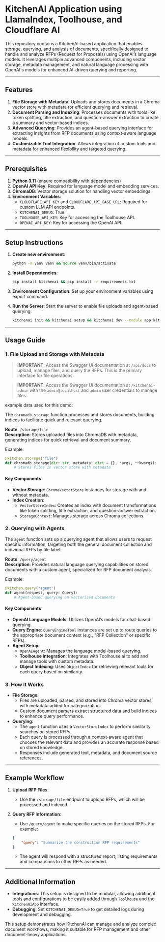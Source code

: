 # KitchenAI Application using LlamaIndex, Toolhouse, and Cloudflare AI

This repository contains a KitchenAI-based application that enables storage, querying, and analysis of documents, specifically designed to handle and analyze RFPs (Request for Proposals) using OpenAI’s language models. It leverages multiple advanced components, including vector storage, metadata management, and natural language processing with OpenAI's models for enhanced AI-driven querying and reporting.

---

## Features

1. **File Storage with Metadata**: Uploads and stores documents in a Chroma vector store with metadata for efficient querying and retrieval.
2. **Document Parsing and Indexing**: Processes documents with tools like token splitting, title extraction, and question-answer extraction to create a summary and vector-based indices.
3. **Advanced Querying**: Provides an agent-based querying interface for extracting insights from RFP documents using context-aware language models.
4. **Customizable Tool Integration**: Allows integration of custom tools and metadata for enhanced flexibility and targeted querying.

---

## Prerequisites

1. **Python 3.11** (ensure compatibility with dependencies)
2. **OpenAI API Key**: Required for language model and embedding services.
3. **ChromaDB**: Vector storage solution for handling vector embeddings.
4. **Environment Variables**:
   - `CLOUDFLARE_API_KEY` and `CLOUDFLARE_API_BASE_URL`: Required for custom LLM API endpoints.
   - `KITCHENAI_DEBUG`: True
   - `TOOLHOUSE_API_KEY`: Key for accessing the Toolhouse API.
   - `OPENAI_API_KEY`: Key for accessing the OpenAI API.

---

## Setup Instructions

1. **Create new environment**:
   ```bash
   python -m venv venv && source venv/bin/activate
   ```

2. **Install Dependencies**:
   ```bash
   pip install kitchenai && pip install -r requirements.txt
   ```

2. **Environment Configuration**:
   Set up your environment variables using export command.

3. **Run the Server**:
   Start the server to enable file uploads and agent-based querying:
   ```bash
   kitchenai init && kitchenai setup && kitchenai dev --module app:kitchen 
   ```

---

## Usage Guide

### 1. File Upload and Storage with Metadata

> **IMPORTANT**: Access the Swagger UI documentation at `/api/docs` to upload, manage files, and query the RFPs. This is the primary interface for file operations.

> **IMPORTANT**: Access the Swagger UI documentation at `/kitchenai-admin` with the `admin@localhost` and `admin` user credentials to manage files.

example data used for this demo: [](https://github.com/epuerta9/kitchenai-community/tree/main/src/kitchenai_community/llama_index_toolhouse_cloudflare/data)



The `chromadb_storage` function processes and stores documents, building indices to facilitate quick and relevant querying.

**Route**: `/storage/file`  
**Description**: Stores uploaded files into ChromaDB with metadata, generating indices for quick retrieval and document summary.  

Example:
```python
@kitchen.storage("file")
def chromadb_storage(dir: str, metadata: dict = {}, *args, **kwargs):
    # Stores files in vector store with metadata
```

#### Key Components

- **Vector Storage**: `ChromaVectorStore` instances for storage with and without metadata.
- **Index Creation**:
   - `VectorStoreIndex`: Creates an index with document transformations like token splitting, title extraction, and question-answer extraction.
   - `StorageContext`: Manages storage across Chroma collections.

### 2. Querying with Agents

The `agent` function sets up a querying agent that allows users to request specific information, targeting both the general document collection and individual RFPs by file label.

**Route**: `/query/agent`  
**Description**: Provides natural language querying capabilities on stored documents with a custom agent, specialized for RFP document analysis.  

Example:
```python
@kitchen.query("agent")
def agent(request, query: Query):
    # Agent-based querying on vectorized documents
```

#### Key Components

- **OpenAI Language Models**: Utilizes OpenAI’s models for chat-based querying.
- **Query Engine**: `QueryEngineTool` instances are set up to route queries to the appropriate document context (e.g., "RFP Collection" or specific RFPs).
- **Agent Setup**:
   - `OpenAIAgent`: Manages the language model-based querying.
   - **Toolhouse Integration**: Integrates with Toolhouse.ai to add and manage tools with custom metadata.
   - **Object Indexing**: Uses `ObjectIndex` for retrieving relevant tools for each query based on similarity.

### 3. How It Works

- **File Storage**:
   - Files are uploaded, parsed, and stored into Chroma vector stores, with metadata added for categorization.
   - Custom document parsers extract structured data and build indices to enhance query performance.
- **Querying**:
   - The `agent` function uses a `VectorStoreIndex` to perform similarity searches on stored RFPs.
   - Each query is processed through a context-aware agent that chooses the relevant data and provides an accurate response based on stored knowledge.
   - Responses include generated text, metadata, and document source references.

---

## Example Workflow

1. **Upload RFP Files**:
   - Use the `/storage/file` endpoint to upload RFPs, which will be processed and indexed.

2. **Query RFP Information**:
   - Use `/query/agent` to make specific queries on the stored RFPs. For example:
   ```json
   {
       "query": "Summarize the construction RFP requirements"
   }
   ```

   - The agent will respond with a structured report, listing requirements and comparisons to other RFPs as needed.

---

## Additional Information

- **Integrations**: This setup is designed to be modular, allowing additional tools and configurations to be easily added through `Toolhouse` and the `KitchenAIApp` interface.
- **Debugging**: Set `KITCHENAI_DEBUG=True` to get detailed logs during development and debugging.

This setup demonstrates how KitchenAI can manage and analyze complex document workflows, making it suitable for RFP management and other document-heavy applications.
